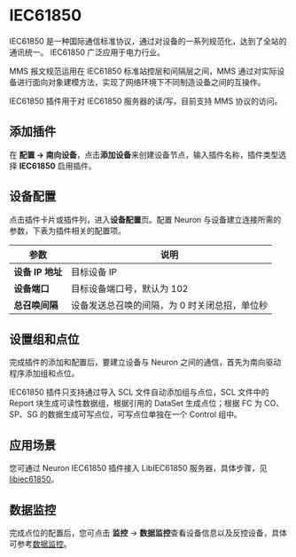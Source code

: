 # IEC61850

IEC61850 是一种国际通信标准协议，通过对设备的一系列规范化，达到了全站的通讯统一。 IEC61850 广泛应用于电力行业。

MMS 报文规范运用在 IEC61850 标准站控层和间隔层之间，MMS 通过对实际设备进行面向对象建模方法，实现了网络环境下不同制造设备之间的互操作。

IEC61850 插件用于对 IEC61850 服务器的读/写，目前支持 MMS 协议的访问。

## 添加插件

在 **配置 -> 南向设备**，点击**添加设备**来创建设备节点，输入插件名称，插件类型选择 **IEC61850** 启用插件。

## 设备配置

点击插件卡片或插件列，进入**设备配置**页。配置 Neuron 与设备建立连接所需的参数，下表为插件相关的配置项。

|  参数    | 说明                       |
| -------- | -------------------------- |
| **设备 IP 地址** | 目标设备 IP              |
| **设备端口** | 目标设备端口号，默认为 102 |
| **总召唤间隔** | 设备发送总召唤的间隔，为 0 时关闭总招，单位秒 |

## 设置组和点位

完成插件的添加和配置后，要建立设备与 Neuron 之间的通信，首先为南向驱动程序添加组和点位。

IEC61850 插件只支持通过导入 SCL 文件自动添加组与点位，SCL 文件中的 Report 块生成可读性数据组，根据引用的 DataSet 生成点位；根据 FC 为 CO、SP、SG 的数据生成可写点位，可写点位单独在一个 Control 组中。

## 应用场景

您可通过 Neuron IEC61850 插件接入 LibIEC61850 服务器，具体步骤，见 [libiec61850](libiec61850.md)。

## 数据监控

完成点位的配置后，您可点击 **监控** -> **数据监控**查看设备信息以及反控设备，具体可参考[数据监控](../../../admin/monitoring.md)。
